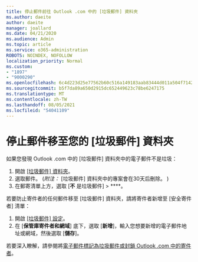 ```yaml
---
title: 停止郵件前往 Outlook .com 中的 [垃圾郵件] 資料夾
ms.author: daeite
author: daeite
manager: joallard
ms.date: 04/21/2020
ms.audience: Admin
ms.topic: article
ms.service: o365-administration
ROBOTS: NOINDEX, NOFOLLOW
localization_priority: Normal
ms.custom:
- "1897"
- "9000290"
ms.openlocfilehash: 6c4d223d25e77562b60c516a149183aab83444d011a504f71424479792c97cfa
ms.sourcegitcommit: b5f7da89a650d2915dc652449623c78be6247175
ms.translationtype: MT
ms.contentlocale: zh-TW
ms.lasthandoff: 08/05/2021
ms.locfileid: "54041109"
---
```

# <a name="stop-messages-from-going-to-your-junk-email-folder"></a>停止郵件移至您的 [垃圾郵件] 資料夾

如果您發現 Outlook .com 中的 [垃圾郵件] 資料夾中的電子郵件不是垃圾：

1. 開啟 [ [垃圾郵件] 資料夾](https://outlook.live.com/mail/junkemail)。
1. 選取郵件。  (*附注：* [垃圾郵件] 資料夾中的專案會在30天后刪除。 ) 
1. 在郵寄清單上方，選取 [**不** 是垃圾郵件]  >  ****。

若要防止寄件者的任何郵件移至 [垃圾郵件] 資料夾，請將寄件者新增至 [安全寄件者] 清單：

1. 開啟 [ [垃圾郵件] 設定](https://go.microsoft.com/fwlink/?linkid=2035804)。
1. 在 [**保管庫寄件者和網域**] 底下，選取 [**新增**]，輸入您想要新增的電子郵件地址或網域，然後選取 [**儲存**]。

若要深入瞭解，請參閱將[電子郵件標記為垃圾郵件或封鎖 Outlook .com 中的寄件者](https://support.office.com/article/a3ece97b-82f8-4a5e-9ac3-e92fa6427ae4?wt.mc_id=Office_Outlook_com_Alchemy)。
